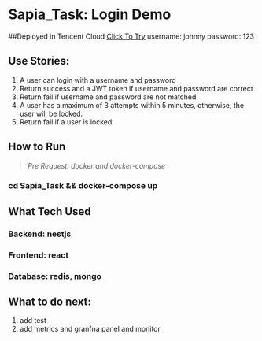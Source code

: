 # Sapia_Task: Login Demo

##Deployed in Tencent Cloud [Click To Try](http://sapia.xinwu.site)
username: johnny
password: 123

## Use Stories:
1. A user can login with a username and password
2. Return success and a JWT token if username and password are correct
3. Return fail if username and password are not matched
4. A user has a maximum of 3 attempts within 5 minutes, otherwise, the user will be locked.
5. Return fail if a user is locked

## How to Run
>*Pre Request: docker and docker-compose*
### cd Sapia_Task && docker-compose up

## What Tech Used
### Backend: nestjs
### Frontend: react
### Database: redis, mongo

## What to do next:
1. add test
2. add metrics and granfna panel and monitor